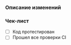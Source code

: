 ### Описание изменений

<!-- Опишите изменения и их влияние на проект. -->

### Чек-лист

- [ ] Код протестирован
- [ ] Прошел все проверки CI

